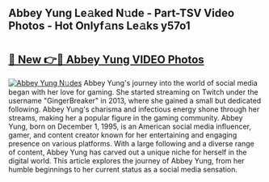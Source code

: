 ## Abbey Yung Le𝚊ked N𝚞de - Part-TSV Video Photos - Hot Onlyf𝚊ns Le𝚊ks y57o1

# <h2><a href="http://ab4743.deff.icu/?id=Abbey+Yung">🔗 New 👉🔴 Abbey Yung VIDEO Photos</a></h2>

[![Abbey Yung N𝚞des](https://i.imgur.com/rIISA9y.gif)](http://ab4743.deff.icu/?id=Abbey+Yung)
Abbey Yung's journey into the world of social media began with her love for gaming. She started streaming on Twitch under the username "GingerBreaker" in 2013, where she gained a small but dedicated following. Abbey Yung's charisma and infectious energy shone through her streams, making her a popular figure in the gaming community. Abbey Yung, born on December 1, 1995, is an American social media influencer, gamer, and content creator known for her entertaining and engaging presence on various platforms. With a large following and a diverse range of content, Abbey Yung has carved out a unique niche for herself in the digital world. This article explores the journey of Abbey Yung, from her humble beginnings to her current status as a social media sensation.
